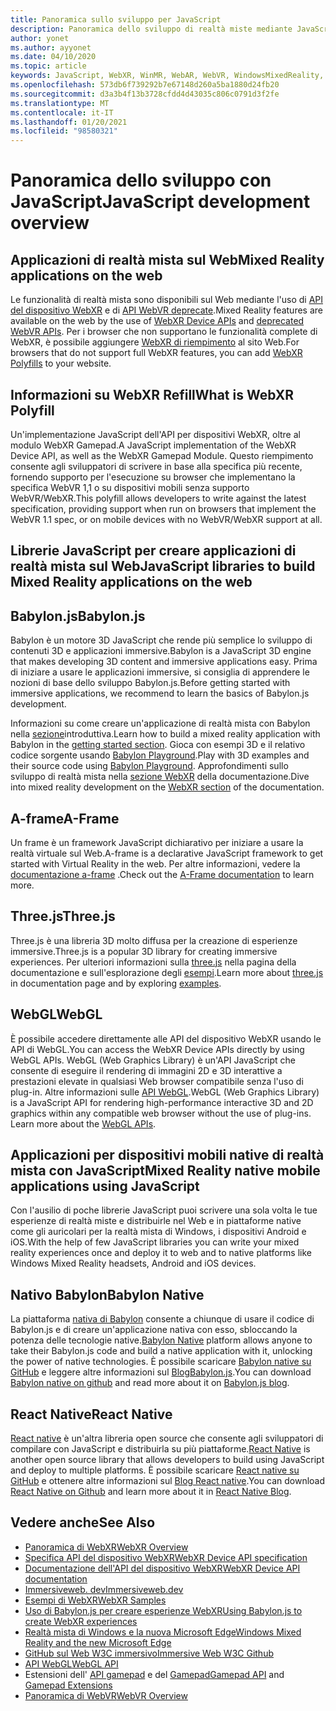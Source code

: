 ```yaml
---
title: Panoramica sullo sviluppo per JavaScript
description: Panoramica dello sviluppo di realtà miste mediante JavaScript per auricolari Web, per dispositivi mobili e Windows immersivi.
author: yonet
ms.author: ayyonet
ms.date: 04/10/2020
ms.topic: article
keywords: JavaScript, WebXR, WinMR, WebAR, WebVR, WindowsMixedReality, HoloLens, realtà mista di Windows, Web VR, Web XR, Web Mr, Web AR, 360, 360 video, 360 video, 360 Photo, 360 photos, 360 contenuto, immersive Web, immersive-Web, IW, immersiveweb
ms.openlocfilehash: 573db6f739292b7e67148d260a5ba1880d24fb20
ms.sourcegitcommit: d3a3b4f13b3728cfdd4d43035c806c0791d3f2fe
ms.translationtype: MT
ms.contentlocale: it-IT
ms.lasthandoff: 01/20/2021
ms.locfileid: "98580321"
---
```

# <a name="javascript-development-overview"></a><span data-ttu-id="31bb4-104">Panoramica dello sviluppo con JavaScript</span><span class="sxs-lookup"><span data-stu-id="31bb4-104">JavaScript development overview</span></span>

## <a name="mixed-reality-applications-on-the-web"></a><span data-ttu-id="31bb4-105">Applicazioni di realtà mista sul Web</span><span class="sxs-lookup"><span data-stu-id="31bb4-105">Mixed Reality applications on the web</span></span>

<span data-ttu-id="31bb4-106">Le funzionalità di realtà mista sono disponibili sul Web mediante l'uso di [API del dispositivo WebXR](https://developer.mozilla.org/en-US/docs/Web/API/WebXR_Device_API) e di [API WebVR deprecate](webxr-overview.md).</span><span class="sxs-lookup"><span data-stu-id="31bb4-106">Mixed Reality features are available on the web by the use of [WebXR Device APIs](https://developer.mozilla.org/en-US/docs/Web/API/WebXR_Device_API) and [deprecated WebVR APIs](webxr-overview.md).</span></span> <span data-ttu-id="31bb4-107">Per i browser che non supportano le funzionalità complete di WebXR, è possibile aggiungere [WebXR di riempimento](https://github.com/immersive-web/webxr-polyfill) al sito Web.</span><span class="sxs-lookup"><span data-stu-id="31bb4-107">For browsers that do not support full WebXR features, you can add [WebXR Polyfills](https://github.com/immersive-web/webxr-polyfill) to your website.</span></span>

## <a name="what-is-webxr-polyfill"></a><span data-ttu-id="31bb4-108">Informazioni su WebXR Refill</span><span class="sxs-lookup"><span data-stu-id="31bb4-108">What is WebXR Polyfill</span></span>

<span data-ttu-id="31bb4-109">Un'implementazione JavaScript dell'API per dispositivi WebXR, oltre al modulo WebXR Gamepad.</span><span class="sxs-lookup"><span data-stu-id="31bb4-109">A JavaScript implementation of the WebXR Device API, as well as the WebXR Gamepad Module.</span></span> <span data-ttu-id="31bb4-110">Questo riempimento consente agli sviluppatori di scrivere in base alla specifica più recente, fornendo supporto per l'esecuzione su browser che implementano la specifica WebVR 1,1 o su dispositivi mobili senza supporto WebVR/WebXR.</span><span class="sxs-lookup"><span data-stu-id="31bb4-110">This polyfill allows developers to write against the latest specification, providing support when run on browsers that implement the WebVR 1.1 spec, or on mobile devices with no WebVR/WebXR support at all.</span></span>

## <a name="javascript-libraries-to-build-mixed-reality-applications-on-the-web"></a><span data-ttu-id="31bb4-111">Librerie JavaScript per creare applicazioni di realtà mista sul Web</span><span class="sxs-lookup"><span data-stu-id="31bb4-111">JavaScript libraries to build Mixed Reality applications on the web</span></span>

## <a name="babylonjs"></a><span data-ttu-id="31bb4-112">Babylon.js</span><span class="sxs-lookup"><span data-stu-id="31bb4-112">Babylon.js</span></span>

<span data-ttu-id="31bb4-113">Babylon è un motore 3D JavaScript che rende più semplice lo sviluppo di contenuti 3D e applicazioni immersive.</span><span class="sxs-lookup"><span data-stu-id="31bb4-113">Babylon is a JavaScript 3D engine that makes developing 3D content and immersive applications easy.</span></span> <span data-ttu-id="31bb4-114">Prima di iniziare a usare le applicazioni immersive, si consiglia di apprendere le nozioni di base dello sviluppo Babylon.js.</span><span class="sxs-lookup"><span data-stu-id="31bb4-114">Before getting started with immersive applications, we recommend to learn the basics of Babylon.js development.</span></span>

<span data-ttu-id="31bb4-115">Informazioni su come creare un'applicazione di realtà mista con Babylon nella [sezione](https://doc.babylonjs.com/)introduttiva.</span><span class="sxs-lookup"><span data-stu-id="31bb4-115">Learn how to build a mixed reality application with Babylon in the [getting started section](https://doc.babylonjs.com/).</span></span> <span data-ttu-id="31bb4-116">Gioca con esempi 3D e il relativo codice sorgente usando [Babylon Playground](https://doc.babylonjs.com/examples/).</span><span class="sxs-lookup"><span data-stu-id="31bb4-116">Play with 3D examples and their source code using [Babylon Playground](https://doc.babylonjs.com/examples/).</span></span> <span data-ttu-id="31bb4-117">Approfondimenti sullo sviluppo di realtà mista nella [sezione WebXR](https://doc.babylonjs.com/how_to/introduction_to_webxr) della documentazione.</span><span class="sxs-lookup"><span data-stu-id="31bb4-117">Dive into mixed reality development on the [WebXR section](https://doc.babylonjs.com/how_to/introduction_to_webxr) of the documentation.</span></span> 

## <a name="a-frame"></a><span data-ttu-id="31bb4-118">A-frame</span><span class="sxs-lookup"><span data-stu-id="31bb4-118">A-Frame</span></span>

<span data-ttu-id="31bb4-119">Un frame è un framework JavaScript dichiarativo per iniziare a usare la realtà virtuale sul Web.</span><span class="sxs-lookup"><span data-stu-id="31bb4-119">A-frame is a declarative JavaScript framework to get started with Virtual Reality in the web.</span></span> <span data-ttu-id="31bb4-120">Per altre informazioni, vedere la [documentazione a-frame](https://aframe.io/) .</span><span class="sxs-lookup"><span data-stu-id="31bb4-120">Check out the [A-Frame documentation](https://aframe.io/) to learn more.</span></span>

## <a name="threejs"></a><span data-ttu-id="31bb4-121">Three.js</span><span class="sxs-lookup"><span data-stu-id="31bb4-121">Three.js</span></span>

<span data-ttu-id="31bb4-122">Three.js è una libreria 3D molto diffusa per la creazione di esperienze immersive.</span><span class="sxs-lookup"><span data-stu-id="31bb4-122">Three.js is a popular 3D library for creating immersive experiences.</span></span> <span data-ttu-id="31bb4-123">Per ulteriori informazioni sulla [three.js](https://threejs.org/docs/index.html#manual/en/introduction/Creating-a-scene) nella pagina della documentazione e sull'esplorazione degli [esempi](https://threejs.org/examples/#webgl_animation_cloth).</span><span class="sxs-lookup"><span data-stu-id="31bb4-123">Learn more about [three.js](https://threejs.org/docs/index.html#manual/en/introduction/Creating-a-scene) in documentation page and by exploring [examples](https://threejs.org/examples/#webgl_animation_cloth).</span></span>

## <a name="webgl"></a><span data-ttu-id="31bb4-124">WebGL</span><span class="sxs-lookup"><span data-stu-id="31bb4-124">WebGL</span></span>

<span data-ttu-id="31bb4-125">È possibile accedere direttamente alle API del dispositivo WebXR usando le API di WebGL.</span><span class="sxs-lookup"><span data-stu-id="31bb4-125">You can access the WebXR Device APIs directly by using WebGL APIs.</span></span> <span data-ttu-id="31bb4-126">WebGL (Web Graphics Library) è un'API JavaScript che consente di eseguire il rendering di immagini 2D e 3D interattive a prestazioni elevate in qualsiasi Web browser compatibile senza l'uso di plug-in. Altre informazioni sulle [API WebGL](https://developer.mozilla.org/en-US/docs/Web/API/WebGL_API).</span><span class="sxs-lookup"><span data-stu-id="31bb4-126">WebGL (Web Graphics Library) is a JavaScript API for rendering high-performance interactive 3D and 2D graphics within any compatible web browser without the use of plug-ins. Learn more about the [WebGL APIs](https://developer.mozilla.org/en-US/docs/Web/API/WebGL_API).</span></span>

## <a name="mixed-reality-native-mobile-applications-using-javascript"></a><span data-ttu-id="31bb4-127">Applicazioni per dispositivi mobili native di realtà mista con JavaScript</span><span class="sxs-lookup"><span data-stu-id="31bb4-127">Mixed Reality native mobile applications using JavaScript</span></span>

<span data-ttu-id="31bb4-128">Con l'ausilio di poche librerie JavaScript puoi scrivere una sola volta le tue esperienze di realtà miste e distribuirle nel Web e in piattaforme native come gli auricolari per la realtà mista di Windows, i dispositivi Android e iOS.</span><span class="sxs-lookup"><span data-stu-id="31bb4-128">With the help of few JavaScript libraries you can write your mixed reality experiences once and deploy it to web and to native platforms like Windows Mixed Reality headsets, Android and iOS devices.</span></span>

## <a name="babylon-native"></a><span data-ttu-id="31bb4-129">Nativo Babylon</span><span class="sxs-lookup"><span data-stu-id="31bb4-129">Babylon Native</span></span>

<span data-ttu-id="31bb4-130">La piattaforma [nativa di Babylon](https://www.babylonjs.com/native/) consente a chiunque di usare il codice di Babylon.js e di creare un'applicazione nativa con esso, sbloccando la potenza delle tecnologie native.</span><span class="sxs-lookup"><span data-stu-id="31bb4-130">[Babylon Native](https://www.babylonjs.com/native/) platform allows anyone to take their Babylon.js code and build a native application with it, unlocking the power of native technologies.</span></span> <span data-ttu-id="31bb4-131">È possibile scaricare [Babylon native su GitHub](https://github.com/BabylonJS/BabylonNative) e leggere altre informazioni sul [ BlogBabylon.js](https://medium.com/@babylonjs/babylon-native-821f1694fffc).</span><span class="sxs-lookup"><span data-stu-id="31bb4-131">You can download [Babylon native on github](https://github.com/BabylonJS/BabylonNative) and read more about it on [Babylon.js blog](https://medium.com/@babylonjs/babylon-native-821f1694fffc).</span></span>

## <a name="react-native"></a><span data-ttu-id="31bb4-132">React Native</span><span class="sxs-lookup"><span data-stu-id="31bb4-132">React Native</span></span>

<span data-ttu-id="31bb4-133">[React native](https://reactnative.dev/) è un'altra libreria open source che consente agli sviluppatori di compilare con JavaScript e distribuirla su più piattaforme.</span><span class="sxs-lookup"><span data-stu-id="31bb4-133">[React Native](https://reactnative.dev/) is another open source library that allows developers to build using JavaScript and deploy to multiple platforms.</span></span> <span data-ttu-id="31bb4-134">È possibile scaricare [React native su GitHub](https://github.com/facebook/react-native) e ottenere altre informazioni sul [Blog React native](https://reactnative.dev/blog/).</span><span class="sxs-lookup"><span data-stu-id="31bb4-134">You can download [React Native on Github](https://github.com/facebook/react-native) and learn more about it in [React Native Blog](https://reactnative.dev/blog/).</span></span>

## <a name="see-also"></a><span data-ttu-id="31bb4-135">Vedere anche</span><span class="sxs-lookup"><span data-stu-id="31bb4-135">See Also</span></span>

* [<span data-ttu-id="31bb4-136">Panoramica di WebXR</span><span class="sxs-lookup"><span data-stu-id="31bb4-136">WebXR Overview</span></span>](webxr-overview.md)
* [<span data-ttu-id="31bb4-137">Specifica API del dispositivo WebXR</span><span class="sxs-lookup"><span data-stu-id="31bb4-137">WebXR Device API specification</span></span>](https://immersive-web.github.io/webxr/)
* [<span data-ttu-id="31bb4-138">Documentazione dell'API del dispositivo WebXR</span><span class="sxs-lookup"><span data-stu-id="31bb4-138">WebXR Device API documentation</span></span>](https://developer.mozilla.org/en-US/docs/Web/API/WebXR_Device_API)
* [<span data-ttu-id="31bb4-139">Immersiveweb. dev</span><span class="sxs-lookup"><span data-stu-id="31bb4-139">Immersiveweb.dev</span></span>](https://immersiveweb.dev/)
* [<span data-ttu-id="31bb4-140">Esempi di WebXR</span><span class="sxs-lookup"><span data-stu-id="31bb4-140">WebXR Samples</span></span>](https://immersive-web.github.io/webxr-samples/)
* [<span data-ttu-id="31bb4-141">Uso di Babylon.js per creare esperienze WebXR</span><span class="sxs-lookup"><span data-stu-id="31bb4-141">Using Babylon.js to create WebXR experiences</span></span>](https://doc.babylonjs.com/how_to/introduction_to_webxr)
* [<span data-ttu-id="31bb4-142">Realtà mista di Windows e la nuova Microsoft Edge</span><span class="sxs-lookup"><span data-stu-id="31bb4-142">Windows Mixed Reality and the new Microsoft Edge</span></span>](/windows/mixed-reality/new-microsoft-edge#introducing-the-new-microsoft-edge)
* [<span data-ttu-id="31bb4-143">GitHub sul Web W3C immersivo</span><span class="sxs-lookup"><span data-stu-id="31bb4-143">Immersive Web W3C Github</span></span>](https://github.com/immersive-web)
* <span data-ttu-id="31bb4-144">[API WebGL](/previous-versions/windows/internet-explorer/ie-developer/dev-guides/bg182648(v=vs.85))</span><span class="sxs-lookup"><span data-stu-id="31bb4-144">[WebGL API](/previous-versions/windows/internet-explorer/ie-developer/dev-guides/bg182648(v=vs.85))</span></span>
* <span data-ttu-id="31bb4-145">Estensioni dell' [API gamepad](https://msdn.microsoft.com/library/dn743630(v=vs.85).aspx) e del [Gamepad](https://w3c.github.io/gamepad/extensions.html)</span><span class="sxs-lookup"><span data-stu-id="31bb4-145">[Gamepad API](https://msdn.microsoft.com/library/dn743630(v=vs.85).aspx) and [Gamepad Extensions](https://w3c.github.io/gamepad/extensions.html)</span></span>
* [<span data-ttu-id="31bb4-146">Panoramica di WebVR</span><span class="sxs-lookup"><span data-stu-id="31bb4-146">WebVR Overview</span></span>](webvr-overview.md)